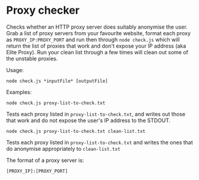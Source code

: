 Proxy checker
=============

Checks whether an HTTP proxy server does suitably anonymise the user. Grab a list of proxy servers from your favourite website, format each proxy as `PROXY_IP:PROXY_PORT` and run then through `node check.js` which will return the list of proxies that work and don't expose your IP address (aka Elite Proxy). Run your clean list through a few times will clean out some of the unstable proxies.


Usage:

    node check.js *inputFile* [outputFile]


Examples:

    node check.js proxy-list-to-check.txt

Tests each proxy listed in `proxy-list-to-check.txt`, and writes out those that work and do not expose the user's IP address to the STDOUT.


    node check.js proxy-list-to-check.txt clean-list.txt

Tests each proxy listed in `proxy-list-to-check.txt` and writes the ones that do anonymise appropriately to `clean-list.txt`

The format of a proxy server is:

    [PROXY_IP]:[PROXY_PORT]



